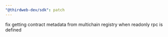 ```yaml
---
"@thirdweb-dev/sdk": patch
---
```


fix getting contract metadata from multichain registry when readonly rpc is defined
